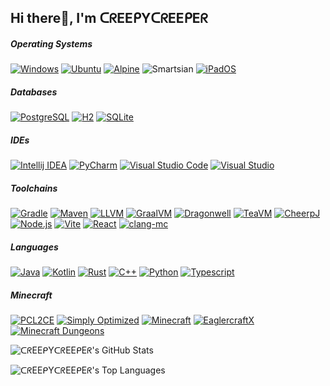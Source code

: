 ## Hi there👋, I'm ᑕᖇEEᑭYᑕᖇEEᑭEᖇ

##### Operating Systems
[![Windows](https://img.shields.io/badge/Windows-11_24H2-001968)](https://www.microsoft.com/windows/)
[![Ubuntu](https://img.shields.io/badge/WSL_Ubuntu-24.04-E95420?logo=ubuntu)](https://ubuntu.com/)
[![Alpine](https://img.shields.io/badge/WSL_Alpine-3.22.1-0D597F?logo=alpinelinux)](https://www.alpinelinux.org/)
![Smartsian](https://img.shields.io/badge/Smartisan-8.0.4-B21218)
[![iPadOS](https://img.shields.io/badge/iPadOS-17.7.10-000000?logo=ios)](https://www.apple.com/os/ipados/)
##### Databases
[![PostgreSQL](https://img.shields.io/badge/PostgreSQL-17.6-4169E1?logo=postgresql)](https://www.postgresql.org/)
[![H2](https://img.shields.io/badge/H2-2.3.232-09476B?logo=h2database)](https://h2database.com/)
[![SQLite](https://img.shields.io/badge/SQLite-3.50.4-003B57?logo=sqlite)](https://www.sqlite.org/)
##### IDEs
[![Intellij IDEA](https://img.shields.io/badge/Intellij_IDEA-2025.2.1-000000?logo=intellijidea)](https://www.jetbrains.com/idea/)
[![PyCharm](https://img.shields.io/badge/PyCharm-2025.1.3-000000?logo=pycharm)](https://www.jetbrains.com/pycharm/)
[![Visual Studio Code](https://img.shields.io/badge/Visual_Studio_Code-1.104-0078D4)](https://code.visualstudio.com/)
[![Visual Studio](https://img.shields.io/badge/Visual_Studio_2022-17.14.15-0078D4)](https://visualstudio.microsoft.com/)
##### Toolchains
[![Gradle](https://img.shields.io/badge/Gradle-9.1.0-02303A?logo=gradle)](https://gradle.org/)
[![Maven](https://img.shields.io/badge/Maven-3.9.9-C71A36?logo=apachemaven)](https://maven.apache.org/)
[![LLVM](https://img.shields.io/badge/LLVM-19.1.1-262D3A?logo=llvm)](https://llvm.org/)
[![GraalVM](https://img.shields.io/badge/GraalVM-17.0.12_|_21.0.8-8EC9E6)](https://www.graalvm.org/)
[![Dragonwell](https://img.shields.io/badge/Dragonwell-8.0.452_|_11.0.27-F44437)](https://dragonwell-jdk.io/)
[![TeaVM](https://img.shields.io/badge/TeaVM-0.12.1-4582EC)](https://teavm.org/)
[![CheerpJ](https://img.shields.io/badge/CheerpJ-4.2-FF7C00)](https://cheerpj.com/)
[![Node.js](https://img.shields.io/badge/Node.js-7.1.7-5FA04E?logo=nodedotjs)](https://nodejs.org/)
[![Vite](https://img.shields.io/badge/Vite-7.1.7-646CFF?logo=vite)](https://vite.dev/)
[![React](https://img.shields.io/badge/React-19.2.0-61DAFB?logo=react)](https://react.dev/)
[![clang-mc](https://img.shields.io/badge/clang--mc-0.1.0-262D3A?logo=llvm)](https://github.com/xia-mc/clang-mc)
##### Languages
[![Java](https://img.shields.io/badge/Java-21-B07219)](https://www.java.com/)
[![Kotlin](https://img.shields.io/badge/Kotlin-2.2.20-7F52FF?logo=kotlin)](https://kotlinlang.org/)
[![Rust](https://img.shields.io/badge/Rust-1.89.0-000000?logo=rust)](https://www.rust-lang.org/)
[![C++](https://img.shields.io/badge/C++-14-00599C?logo=cplusplus)](https://isocpp.org/)
[![Python](https://img.shields.io/badge/Python-3.11.4-3776AB?logo=python)](https://www.python.org/)
[![Typescript](https://img.shields.io/badge/Typescript-5.9.3-3178C6?logo=typescript)](https://www.typescriptlang.org/)
##### Minecraft
[![PCL2CE](https://img.shields.io/badge/Plain_Craft_Launcher_Community_Edition-2.12.3-116FCD)](https://ce.pclc.cc/)
[![Simply Optimized](https://img.shields.io/badge/Simply_Optimized-1.21.8--1.0.1-000308)](https://modrinth.com/modpack/sop)
[![Minecraft](https://img.shields.io/badge/Minecraft-1.21.101-3A971E)](https://www.minecraft.net/about-minecraft)
[![EaglercraftX](https://img.shields.io/badge/EaglercraftX-1.8_u53_|_1.12_u2-3A2A1A)](https://eaglercraft.com/)
[![Minecraft Dungeons](https://img.shields.io/badge/Minecraft_Dungeons-1.17.0.0-FF791A)](https://www.minecraft.net/about-dungeons)

![ᑕᖇEEᑭYᑕᖇEEᑭEᖇ's GitHub Stats](https://github-readme-stats.vercel.app/api?username=Maxsh001&show_icons=true&theme=transparent)

![ᑕᖇEEᑭYᑕᖇEEᑭEᖇ's Top Languages](https://github-readme-stats.vercel.app/api/top-langs/?username=Maxsh001&layout=compact)
